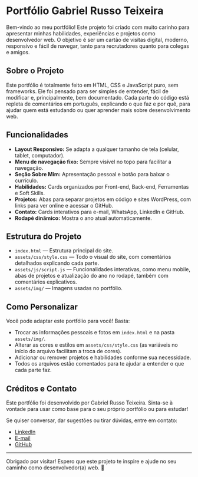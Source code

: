 # Portfólio Gabriel Russo Teixeira

Bem-vindo ao meu portfólio! Este projeto foi criado com muito carinho para apresentar minhas habilidades, experiências e projetos como desenvolvedor web. O objetivo é ser um cartão de visitas digital, moderno, responsivo e fácil de navegar, tanto para recrutadores quanto para colegas e amigos.

## Sobre o Projeto

Este portfólio é totalmente feito em HTML, CSS e JavaScript puro, sem frameworks. Ele foi pensado para ser simples de entender, fácil de modificar e, principalmente, bem documentado. Cada parte do código está repleta de comentários em português, explicando o que faz e por quê, para ajudar quem está estudando ou quer aprender mais sobre desenvolvimento web.

## Funcionalidades

- **Layout Responsivo:** Se adapta a qualquer tamanho de tela (celular, tablet, computador).
- **Menu de navegação fixo:** Sempre visível no topo para facilitar a navegação.
- **Seção Sobre Mim:** Apresentação pessoal e botão para baixar o currículo.
- **Habilidades:** Cards organizados por Front-end, Back-end, Ferramentas e Soft Skills.
- **Projetos:** Abas para separar projetos em código e sites WordPress, com links para ver online e acessar o GitHub.
- **Contato:** Cards interativos para e-mail, WhatsApp, LinkedIn e GitHub.
- **Rodapé dinâmico:** Mostra o ano atual automaticamente.

## Estrutura do Projeto

- `index.html` — Estrutura principal do site.
- `assets/css/style.css` — Todo o visual do site, com comentários detalhados explicando cada parte.
- `assets/js/script.js` — Funcionalidades interativas, como menu mobile, abas de projetos e atualização do ano no rodapé, também com comentários explicativos.
- `assets/img/` — Imagens usadas no portfólio.

## Como Personalizar

Você pode adaptar este portfólio para você! Basta:
- Trocar as informações pessoais e fotos em `index.html` e na pasta `assets/img/`.
- Alterar as cores e estilos em `assets/css/style.css` (as variáveis no início do arquivo facilitam a troca de cores).
- Adicionar ou remover projetos e habilidades conforme sua necessidade.
- Todos os arquivos estão comentados para te ajudar a entender o que cada parte faz.

## Créditos e Contato

Este portfólio foi desenvolvido por Gabriel Russo Teixeira. Sinta-se à vontade para usar como base para o seu próprio portfólio ou para estudar!

Se quiser conversar, dar sugestões ou tirar dúvidas, entre em contato:
- [LinkedIn](https://www.linkedin.com/in/gabrielrussoteixeira/)
- [E-mail](mailto:gabrielrussoteixeira@zohomail.com)
- [GitHub](https://github.com/ogabrielrusso)

---

Obrigado por visitar! Espero que este projeto te inspire e ajude no seu caminho como desenvolvedor(a) web. 🚀 